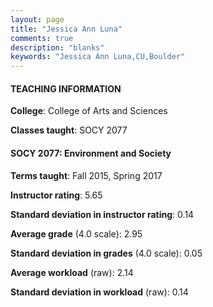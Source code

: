 ```yaml
---
layout: page
title: "Jessica Ann Luna" 
comments: true
description: "blanks"
keywords: "Jessica Ann Luna,CU,Boulder"
---
```

<head>
<script src="https://ajax.googleapis.com/ajax/libs/jquery/2.1.3/jquery.min.js"></script>
<script src="https://dl.dropboxusercontent.com/s/pc42nxpaw1ea4o9/highcharts.js?dl=0"></script>
<!-- <script src="../assets/js/highcharts.js"></script> -->
<style type="text/css">@font-face {
	font-family: "Bebas Neue";
	src: url(https://www.filehosting.org/file/details/544349/BebasNeue Regular.otf) format("opentype");
	}
	h1.Bebas { 
		font-family: "Bebas Neue", Verdana, Tahoma;
	}
</style>
</head>
	   
#### TEACHING INFORMATION

**College**: College of Arts and Sciences

**Classes taught**: SOCY 2077

#### SOCY 2077: Environment and Society

**Terms taught**: Fall 2015, Spring 2017

**Instructor rating**: 5.65

**Standard deviation in instructor rating**: 0.14

**Average grade** (4.0 scale): 2.95

**Standard deviation in grades** (4.0 scale): 0.05

**Average workload** (raw): 2.14

**Standard deviation in workload** (raw): 0.14

